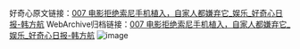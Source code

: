 好奇心原文链接：[007 电影拒绝索尼手机植入，自家人都嫌弃它_娱乐_好奇心日报-韩方航](https://www.qdaily.com/articles/9192.html)
WebArchive归档链接：[007 电影拒绝索尼手机植入，自家人都嫌弃它_娱乐_好奇心日报-韩方航](http://web.archive.org/web/20190623153913/https://www.qdaily.com/articles/9192.html)
![image](http://ww3.sinaimg.cn/large/007d5XDpgy1g3veuab2caj30u01orttw)